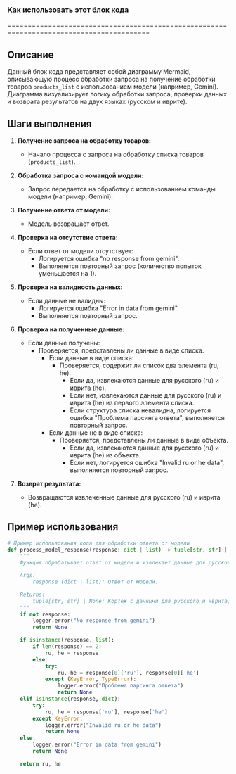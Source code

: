 ### Как использовать этот блок кода

=========================================================================================

Описание
-------------------------
Данный блок кода представляет собой диаграмму Mermaid, описывающую процесс обработки запроса на получение обработки товаров `products_list` с использованием модели (например, Gemini). Диаграмма визуализирует логику обработки запроса, проверки данных и возврата результатов на двух языках (русском и иврите).

Шаги выполнения
-------------------------

1.  **Получение запроса на обработку товаров:**
    *   Начало процесса с запроса на обработку списка товаров (`products_list`).

2.  **Обработка запроса с командой модели:**
    *   Запрос передается на обработку с использованием команды модели (например, Gemini).

3.  **Получение ответа от модели:**
    *   Модель возвращает ответ.

4.  **Проверка на отсутствие ответа:**
    *   Если ответ от модели отсутствует:
        *   Логируется ошибка "no response from gemini".
        *   Выполняется повторный запрос (количество попыток уменьшается на 1).

5.  **Проверка на валидность данных:**
    *   Если данные не валидны:
        *   Логируется ошибка "Error in data from gemini".
        *   Выполняется повторный запрос.

6.  **Проверка на полученные данные:**
    *   Если данные получены:
        *   Проверяется, представлены ли данные в виде списка.
            *   Если данные в виде списка:
                *   Проверяется, содержит ли список два элемента (ru, he).
                    *   Если да, извлекаются данные для русского (ru) и иврита (he).
                    *   Если нет, извлекаются данные для русского (ru) и иврита (he) из первого элемента списка.
                    *   Если структура списка невалидна, логируется ошибка "Проблема парсинга ответа", выполняется повторный запрос.
            *   Если данные не в виде списка:
                *   Проверяется, представлены ли данные в виде объекта.
                    *   Если да, извлекаются данные для русского (ru) и иврита (he) из объекта.
                    *   Если нет, логируется ошибка "Invalid ru or he data", выполняется повторный запрос.

7.  **Возврат результата:**
    *   Возвращаются извлеченные данные для русского (ru) и иврита (he).

Пример использования
-------------------------

```python
# Пример использования кода для обработки ответа от модели
def process_model_response(response: dict | list) -> tuple[str, str] | None:
    """
    Функция обрабатывает ответ от модели и извлекает данные для русского и иврита.

    Args:
        response (dict | list): Ответ от модели.

    Returns:
        tuple[str, str] | None: Кортеж с данными для русского и иврита, или None в случае ошибки.
    """
    if not response:
        logger.error("No response from gemini")
        return None

    if isinstance(response, list):
        if len(response) == 2:
            ru, he = response
        else:
            try:
                ru, he = response[0]['ru'], response[0]['he']
            except (KeyError, TypeError):
                logger.error("Проблема парсинга ответа")
                return None
    elif isinstance(response, dict):
        try:
            ru, he = response['ru'], response['he']
        except KeyError:
            logger.error("Invalid ru or he data")
            return None
    else:
        logger.error("Error in data from gemini")
        return None

    return ru, he
```